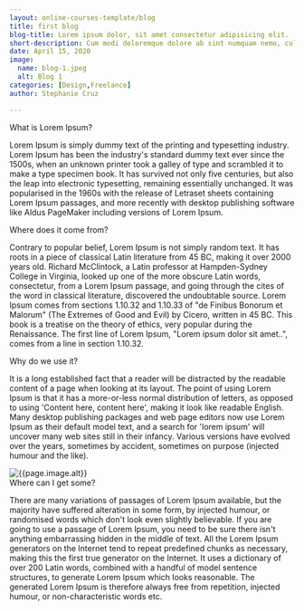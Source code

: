 ```yaml
---
layout: online-courses-template/blog
title: first blog
blog-title: Lorem ipsum dolor, sit amet consectetur adipisicing elit.
short-description: Cum modi doloremque dolore ab sint numquam nemo, culpa quasi laborum. Dolores, assumenda esse. Cumque distinctio est architecto. Quaerat nam sunt in. Lorem ipsum dolor sit amet consectetur adipisicing elit. Sequi vel deleniti, molestias enim optio ipsam quam corrupti nisi voluptate harum debitis voluptatibus porro maxime quisquam eligendi ea iure repudiandae laborum?
date: April 15, 2020
image:
  name: blog-1.jpeg
  alt: Blog 1
categories: [Design,Freelance]
author: Stephanie Cruz

---
```




<div class='title'>
What is Lorem Ipsum?
</div>

Lorem Ipsum is simply dummy text of the printing and typesetting industry. Lorem Ipsum has been the industry's standard dummy text ever since the 1500s, when an unknown printer took a galley of type and scrambled it to make a type specimen book. It has survived not only five centuries, but also the leap into electronic typesetting, remaining essentially unchanged. It was popularised in the 1960s with the release of Letraset sheets containing Lorem Ipsum passages, and more recently with desktop publishing software like Aldus PageMaker including versions of Lorem Ipsum.

<div class='title'>
Where does it come from?
</div>

Contrary to popular belief, Lorem Ipsum is not simply random text. It has roots in a piece of classical Latin literature from 45 BC, making it over 2000 years old. Richard McClintock, a Latin professor at Hampden-Sydney College in Virginia, looked up one of the more obscure Latin words, consectetur, from a Lorem Ipsum passage, and going through the cites of the word in classical literature, discovered the undoubtable source. Lorem Ipsum comes from sections 1.10.32 and 1.10.33 of "de Finibus Bonorum et Malorum" (The Extremes of Good and Evil) by Cicero, written in 45 BC. This book is a treatise on the theory of ethics, very popular during the Renaissance. The first line of Lorem Ipsum, "Lorem ipsum dolor sit amet..", comes from a line in section 1.10.32.


<div class='title'>
Why do we use it?
</div>

It is a long established fact that a reader will be distracted by the readable content of a page when looking at its layout. The point of using Lorem Ipsum is that it has a more-or-less normal distribution of letters, as opposed to using 'Content here, content here', making it look like readable English. Many desktop publishing packages and web page editors now use Lorem Ipsum as their default model text, and a search for 'lorem ipsum' will uncover many web sites still in their infancy. Various versions have evolved over the years, sometimes by accident, sometimes on purpose (injected humour and the like).

<img src="{{site.data.online-courses-template.global.site.directories.images | append: 'blog-2.jpg' | relative_url}}" alt="{{page.image.alt}}">



<div class='title'>
Where can I get some?
</div>

There are many variations of passages of Lorem Ipsum available, but the majority have suffered alteration in some form, by injected humour, or randomised words which don't look even slightly believable. If you are going to use a passage of Lorem Ipsum, you need to be sure there isn't anything embarrassing hidden in the middle of text. All the Lorem Ipsum generators on the Internet tend to repeat predefined chunks as necessary, making this the first true generator on the Internet. It uses a dictionary of over 200 Latin words, combined with a handful of model sentence structures, to generate Lorem Ipsum which looks reasonable. The generated Lorem Ipsum is therefore always free from repetition, injected humour, or non-characteristic words etc.


